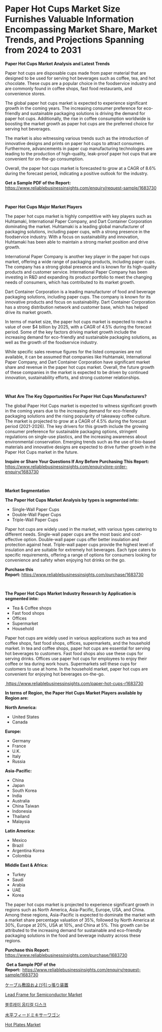 <p><h1>Paper Hot Cups Market Size Furnishes Valuable Information Encompassing Market Share, Market Trends, and Projections Spanning from 2024 to 2031</h1></p><p><strong>Paper Hot Cups Market Analysis and Latest Trends</strong></p>
<p><p>Paper hot cups are disposable cups made from paper material that are designed to be used for serving hot beverages such as coffee, tea, and hot chocolate. These cups are a popular choice in the foodservice industry and are commonly found in coffee shops, fast food restaurants, and convenience stores.</p><p>The global paper hot cups market is expected to experience significant growth in the coming years. The increasing consumer preference for eco-friendly and sustainable packaging solutions is driving the demand for paper hot cups. Additionally, the rise in coffee consumption worldwide is boosting the market growth as paper hot cups are the preferred choice for serving hot beverages.</p><p>The market is also witnessing various trends such as the introduction of innovative designs and prints on paper hot cups to attract consumers. Furthermore, advancements in paper cup manufacturing technologies are leading to the production of high-quality, leak-proof paper hot cups that are convenient for on-the-go consumption.</p><p>Overall, the paper hot cups market is forecasted to grow at a CAGR of 8.6% during the forecast period, indicating a positive outlook for the industry.</p></p>
<p><strong>Get a Sample PDF of the Report:&nbsp;</strong> <a href="https://www.reliablebusinessinsights.com/enquiry/request-sample/1683730">https://www.reliablebusinessinsights.com/enquiry/request-sample/1683730</a></p>
<p>&nbsp;</p>
<p><strong>Paper Hot Cups Major Market Players</strong></p>
<p><p>The paper hot cups market is highly competitive with key players such as Huhtamaki, International Paper Company, and Dart Container Corporation dominating the market. Huhtamaki is a leading global manufacturer of packaging solutions, including paper cups, with a strong presence in the foodservice industry. With a focus on sustainability and innovation, Huhtamaki has been able to maintain a strong market position and drive growth.</p><p>International Paper Company is another key player in the paper hot cups market, offering a wide range of packaging products, including paper cups. The company has a strong global presence and is known for its high-quality products and customer service. International Paper Company has been investing in R&D and expanding its product portfolio to meet the changing needs of consumers, which has contributed to its market growth.</p><p>Dart Container Corporation is a leading manufacturer of food and beverage packaging solutions, including paper cups. The company is known for its innovative products and focus on sustainability. Dart Container Corporation has a strong distribution network and customer base, which has helped drive its market growth.</p><p>In terms of market size, the paper hot cups market is expected to reach a value of over $4 billion by 2025, with a CAGR of 4.5% during the forecast period. Some of the key factors driving market growth include the increasing demand for eco-friendly and sustainable packaging solutions, as well as the growth of the foodservice industry.</p><p>While specific sales revenue figures for the listed companies are not available, it can be assumed that companies like Huhtamaki, International Paper Company, and Dart Container Corporation have significant market share and revenue in the paper hot cups market. Overall, the future growth of these companies in the market is expected to be driven by continued innovation, sustainability efforts, and strong customer relationships.</p></p>
<p>&nbsp;</p>
<p><strong>What Are The Key Opportunities For Paper Hot Cups Manufacturers?</strong></p>
<p><p>The global Paper Hot Cups market is expected to witness significant growth in the coming years due to the increasing demand for eco-friendly packaging solutions and the rising popularity of takeaway coffee culture. The market is projected to grow at a CAGR of 4.5% during the forecast period (2021-2026). The key drivers for this growth include the growing consumer preference for sustainable packaging options, stringent regulations on single-use plastics, and the increasing awareness about environmental conservation. Emerging trends such as the use of bio-based materials and innovative designs are expected to drive further growth in the Paper Hot Cups market in the future.</p></p>
<p><strong>Inquire or Share Your Questions If Any Before Purchasing This Report:</strong> <a href="https://www.reliablebusinessinsights.com/enquiry/pre-order-enquiry/1683730">https://www.reliablebusinessinsights.com/enquiry/pre-order-enquiry/1683730</a></p>
<p>&nbsp;</p>
<p><strong>Market Segmentation</strong></p>
<p><strong>The Paper Hot Cups Market Analysis by types is segmented into:</strong></p>
<p><ul><li>Single-Wall Paper Cups</li><li>Double-Wall Paper Cups</li><li>Triple-Wall Paper Cups</li></ul></p>
<p><p>Paper hot cups are widely used in the market, with various types catering to different needs. Single-wall paper cups are the most basic and cost-effective option. Double-wall paper cups offer better insulation and protection against heat. Triple-wall paper cups provide the highest level of insulation and are suitable for extremely hot beverages. Each type caters to specific requirements, offering a range of options for consumers looking for convenience and safety when enjoying hot drinks on the go.</p></p>
<p><strong>Purchase this Report:&nbsp;</strong><a href="https://www.reliablebusinessinsights.com/purchase/1683730">https://www.reliablebusinessinsights.com/purchase/1683730</a></p>
<p>&nbsp;</p>
<p><strong>The Paper Hot Cups Market Industry Research by Application is segmented into:</strong></p>
<p><ul><li>Tea & Coffee shops</li><li>Fast food shops</li><li>Offices</li><li>Supermarket</li><li>Household</li></ul></p>
<p><p>Paper hot cups are widely used in various applications such as tea and coffee shops, fast food shops, offices, supermarkets, and the household market. In tea and coffee shops, paper hot cups are essential for serving hot beverages to customers. Fast food shops also use these cups for serving drinks. Offices use paper hot cups for employees to enjoy their coffee or tea during work hours. Supermarkets sell these cups for customers to use at home. In the household market, paper hot cups are convenient for enjoying hot beverages on-the-go.</p></p>
<p><a href="https://www.reliablebusinessinsights.com/paper-hot-cups-r1683730">&nbsp;https://www.reliablebusinessinsights.com/paper-hot-cups-r1683730</a></p>
<p><strong>In terms of Region, the Paper Hot Cups Market Players available by Region are:</strong></p>
<p>
    <p> <strong> North America: </strong>
        <ul>
            <li>United States</li>
            <li>Canada</li>
        </ul>
        </p> 
    <p> <strong> Europe: </strong>
        <ul>
            <li>Germany</li>
            <li>France</li>
            <li>U.K.</li>
            <li>Italy</li>
            <li>Russia</li>
        </ul>
        </p> 
    <p> <strong> Asia-Pacific: </strong>
        <ul>
            <li>China</li>
            <li>Japan</li>
            <li>South Korea</li>
            <li>India</li>
            <li>Australia</li>
            <li>China Taiwan</li>
            <li>Indonesia</li>
            <li>Thailand</li>
            <li>Malaysia</li>
        </ul>
        </p> 
    <p> <strong> Latin America: </strong>
        <ul>
            <li>Mexico</li>
            <li>Brazil</li>
            <li>Argentina Korea</li>
            <li>Colombia</li>
        </ul>
        </p> 
    <p> <strong> Middle East & Africa: </strong>
        <ul>
            <li>Turkey</li>
            <li>Saudi</li>
            <li>Arabia</li>
            <li>UAE</li>
            <li>Korea</li>
        </ul>
    </p>
    </p>
<p><p>The paper hot cups market is projected to experience significant growth in regions such as North America, Asia-Pacific, Europe, USA, and China. Among these regions, Asia-Pacific is expected to dominate the market with a market share percentage valuation of 35%, followed by North America at 30%, Europe at 20%, USA at 10%, and China at 5%. This growth can be attributed to the increasing demand for sustainable and eco-friendly packaging solutions in the food and beverage industry across these regions.</p></p>
<p><strong>Purchase this Report: </strong><a href="https://www.reliablebusinessinsights.com/purchase/1683730">https://www.reliablebusinessinsights.com/purchase/1683730</a></p>
<p>&nbsp;<strong>Get a Sample PDF of the Report:&nbsp;&nbsp;</strong><a href="https://www.reliablebusinessinsights.com/enquiry/request-sample/1683730">https://www.reliablebusinessinsights.com/enquiry/request-sample/1683730</a></p>
<p><strong></strong></p>
<p><p><a href="https://github.com/EstelWisozk1/Market-Research-Report-List-2/blob/main/6269905109533.md">ケーブル敷設および引っ張り装置</a></p><p><a href="https://issuu.com/reportprime-2/docs/lead-frame-for-semiconductor-market-size-2030.pptx">Lead Frame for Semiconductor Market</a></p><p><a href="https://github.com/lkwggful07722/Market-Research-Report-List-2/blob/main/1038243104367.md">블루레이 옵티컬 디스크</a></p><p><a href="https://github.com/andym141978/Market-Research-Report-List-1/blob/main/7552421109534.md">水平フィードミキサーワゴン</a></p><p><a href="https://github.com/joannagoyvaerts/Market-Research-Report-List-3/blob/main/hot-plates-market.md">Hot Plates Market</a></p></p>